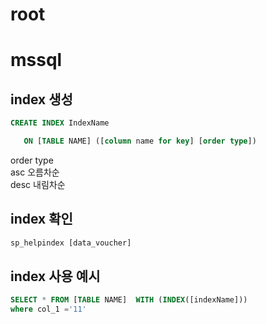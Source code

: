 # root

# mssql
## index 생성

```sql
CREATE INDEX IndexName

   ON [TABLE NAME] ([column name for key] [order type])
```
order type<br>
asc 오름차순<br>
desc 내림차순<br>

## index 확인
```sql
sp_helpindex [data_voucher]
```

## index 사용 예시
```sql
SELECT * FROM [TABLE NAME]  WITH (INDEX([indexName]))
where col_1 ='11'
```
